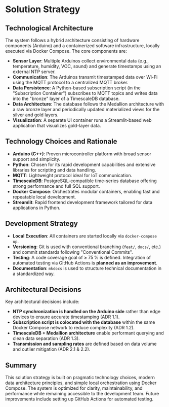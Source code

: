 # Solution Strategy

## Technological Architecture

The system follows a hybrid architecture consisting of hardware components (Arduino) and a containerized software infrastructure, locally executed via Docker Compose. The core components are:

- **Sensor Layer**: Multiple Arduinos collect environmental data (e.g., temperature, humidity, VOC, sound) and generate timestamps using an external NTP server.
- **Communication**: The Arduinos transmit timestamped data over Wi-Fi using the MQTT protocol to a centralized MQTT broker.
- **Data Persistence**: A Python-based subscription script (in the "Subscription Container") subscribes to MQTT topics and writes data into the "bronze" layer of a TimescaleDB database.
- **Data Architecture**: The database follows the Medallion architecture with a raw bronze layer and periodically updated materialized views for the silver and gold layers.
- **Visualization**: A separate UI container runs a Streamlit-based web application that visualizes gold-layer data.

## Technology Choices and Rationale

- **Arduino (C++)**: Proven microcontroller platform with broad sensor support and simplicity.
- **Python**: Chosen for its rapid development capabilities and extensive libraries for scripting and data handling.
- **MQTT**: Lightweight protocol ideal for IoT communication.
- **TimescaleDB**: PostgreSQL-compatible time-series database offering strong performance and full SQL support.
- **Docker Compose**: Orchestrates modular containers, enabling fast and repeatable local development.
- **Streamlit**: Rapid frontend development framework tailored for data applications in Python.

## Development Strategy

- **Local Execution**: All containers are started locally via `docker-compose up`.
- **Versioning**: Git is used with conventional branching (`feat/`, `docs/`, etc.) and commit standards following "Conventional Commits".
- **Testing**: A code coverage goal of ≥ 75 % is defined. Integration of automated testing via GitHub Actions is **planned as an improvement**.
- **Documentation**: `mkdocs` is used to structure technical documentation in a standardized way.

## Architectural Decisions

Key architectural decisions include:

- **NTP synchronization is handled on the Arduino side** rather than edge devices to ensure accurate timestamping (ADR 1.1).
- **Subscription script is colocated with the database** within the same Docker Compose network to reduce complexity (ADR 1.2).
- **TimescaleDB + Medallion architecture** enable performant querying and clean data separation (ADR 1.3).
- **Transmission and sampling rates** are defined based on data volume and outlier mitigation (ADR 2.1 & 2.2).

## Summary

This solution strategy is built on pragmatic technology choices, modern data architecture principles, and simple local orchestration using Docker Compose. The system is optimized for clarity, maintainability, and performance while remaining accessible to the development team. Future improvements include setting up GitHub Actions for automated testing.